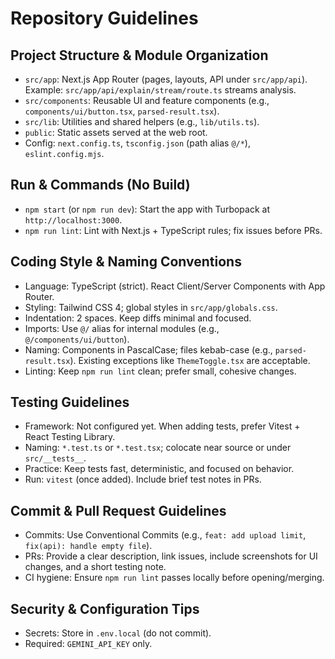 # Repository Guidelines

## Project Structure & Module Organization
- `src/app`: Next.js App Router (pages, layouts, API under `src/app/api`). Example: `src/app/api/explain/stream/route.ts` streams analysis.
- `src/components`: Reusable UI and feature components (e.g., `components/ui/button.tsx`, `parsed-result.tsx`).
- `src/lib`: Utilities and shared helpers (e.g., `lib/utils.ts`).
- `public`: Static assets served at the web root.
- Config: `next.config.ts`, `tsconfig.json` (path alias `@/*`), `eslint.config.mjs`.

## Run & Commands (No Build)
- `npm start` (or `npm run dev`): Start the app with Turbopack at `http://localhost:3000`.
- `npm run lint`: Lint with Next.js + TypeScript rules; fix issues before PRs.

## Coding Style & Naming Conventions
- Language: TypeScript (strict). React Client/Server Components with App Router.
- Styling: Tailwind CSS 4; global styles in `src/app/globals.css`.
- Indentation: 2 spaces. Keep diffs minimal and focused.
- Imports: Use `@/` alias for internal modules (e.g., `@/components/ui/button`).
- Naming: Components in PascalCase; files kebab-case (e.g., `parsed-result.tsx`). Existing exceptions like `ThemeToggle.tsx` are acceptable.
- Linting: Keep `npm run lint` clean; prefer small, cohesive changes.

## Testing Guidelines
- Framework: Not configured yet. When adding tests, prefer Vitest + React Testing Library.
- Naming: `*.test.ts` or `*.test.tsx`; colocate near source or under `src/__tests__`.
- Practice: Keep tests fast, deterministic, and focused on behavior.
- Run: `vitest` (once added). Include brief test notes in PRs.

## Commit & Pull Request Guidelines
- Commits: Use Conventional Commits (e.g., `feat: add upload limit`, `fix(api): handle empty file`).
- PRs: Provide a clear description, link issues, include screenshots for UI changes, and a short testing note.
- CI hygiene: Ensure `npm run lint` passes locally before opening/merging.

## Security & Configuration Tips
- Secrets: Store in `.env.local` (do not commit).
- Required: `GEMINI_API_KEY` only.
